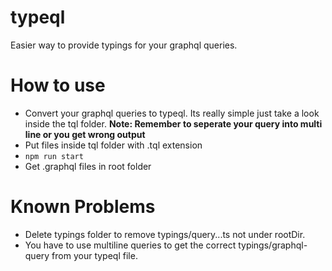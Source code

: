 # typeql

Easier way to provide typings for your graphql queries.

# How to use

- Convert your graphql queries to typeql. Its really simple just take a look
  inside the tql folder. **Note: Remember to seperate your query into multi line
  or you get wrong output**
- Put files inside tql folder with .tql extension
- `npm run start`
- Get .graphql files in root folder

# Known Problems

- Delete typings folder to remove typings/query...ts not under rootDir.
- You have to use multiline queries to get the correct typings/graphql-query
  from your typeql file.
